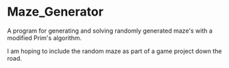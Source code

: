 # Maze_Generator
A program for generating and solving randomly generated maze's with a modified Prim's algorithm. 

I am hoping to include the random maze as part of a game project down the road. 
